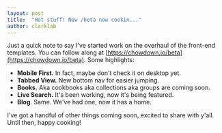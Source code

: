 ```yaml
---
layout: post
title:  "Hot stuff! New /beta now cookin..."
author: clarklab
---
```


Just a quick note to say I've started work on the overhaul of the front-end templates. You can follow along at [https://chowdown.io/beta](https://chowdown.io/beta). Some highlights:

- **Mobile First.** In fact, maybe don't check it on desktop yet.
- **Tabbed View.** New bottom nav for easier jumping.
- **Books.** Aka cookbooks aka collections aka groups are coming soon.
- **Live Search.** It's been working, now it's being featured.
- **Blog**. Same. We've had one, now it has a home.

I've got a handful of other things coming soon, excited to share with y'all. Until then, happy cooking!